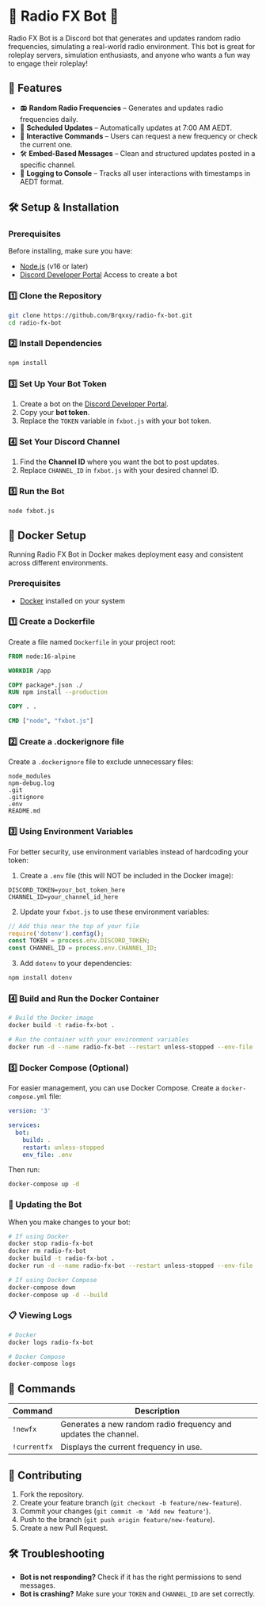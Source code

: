 # 📡 Radio FX Bot 📡
Radio FX Bot is a Discord bot that generates and updates random radio frequencies, simulating a real-world radio environment. This bot is great for roleplay servers, simulation enthusiasts, and anyone who wants a fun way to engage their roleplay!
## 🚀 Features
- 📻 **Random Radio Frequencies** – Generates and updates radio frequencies daily.
- 🔄 **Scheduled Updates** – Automatically updates at 7:00 AM AEDT.
- 📡 **Interactive Commands** – Users can request a new frequency or check the current one.
- 🛠 **Embed-Based Messages** – Clean and structured updates posted in a specific channel.
- 👀 **Logging to Console** – Tracks all user interactions with timestamps in AEDT format.

## 🛠 Setup & Installation
### Prerequisites
Before installing, make sure you have:
- [Node.js](https://nodejs.org/) (v16 or later)
- [Discord Developer Portal](https://discord.com/developers/applications) Access to create a bot
### 1️⃣ Clone the Repository
```sh
git clone https://github.com/Brqxxy/radio-fx-bot.git
cd radio-fx-bot
```
### 2️⃣ Install Dependencies
```sh
npm install
```
### 3️⃣ Set Up Your Bot Token
1. Create a bot on the [Discord Developer Portal](https://discord.com/developers/applications).
2. Copy your **bot token**.
3. Replace the `TOKEN` variable in `fxbot.js` with your bot token.
### 4️⃣ Set Your Discord Channel
1. Find the **Channel ID** where you want the bot to post updates.
2. Replace `CHANNEL_ID` in `fxbot.js` with your desired channel ID.
### 5️⃣ Run the Bot
```sh
node fxbot.js
```

## 🐳 Docker Setup
Running Radio FX Bot in Docker makes deployment easy and consistent across different environments.

### Prerequisites
- [Docker](https://www.docker.com/get-started) installed on your system

### 1️⃣ Create a Dockerfile
Create a file named `Dockerfile` in your project root:

```dockerfile
FROM node:16-alpine

WORKDIR /app

COPY package*.json ./
RUN npm install --production

COPY . .

CMD ["node", "fxbot.js"]
```

### 2️⃣ Create a .dockerignore file
Create a `.dockerignore` file to exclude unnecessary files:

```
node_modules
npm-debug.log
.git
.gitignore
.env
README.md
```

### 3️⃣ Using Environment Variables
For better security, use environment variables instead of hardcoding your token:

1. Create a `.env` file (this will NOT be included in the Docker image):
```
DISCORD_TOKEN=your_bot_token_here
CHANNEL_ID=your_channel_id_here
```

2. Update your `fxbot.js` to use these environment variables:
```javascript
// Add this near the top of your file
require('dotenv').config();
const TOKEN = process.env.DISCORD_TOKEN;
const CHANNEL_ID = process.env.CHANNEL_ID;
```

3. Add `dotenv` to your dependencies:
```sh
npm install dotenv
```

### 4️⃣ Build and Run the Docker Container
```sh
# Build the Docker image
docker build -t radio-fx-bot .

# Run the container with your environment variables
docker run -d --name radio-fx-bot --restart unless-stopped --env-file .env radio-fx-bot
```

### 5️⃣ Docker Compose (Optional)
For easier management, you can use Docker Compose. Create a `docker-compose.yml` file:

```yaml
version: '3'

services:
  bot:
    build: .
    restart: unless-stopped
    env_file: .env
```

Then run:
```sh
docker-compose up -d
```

### 🔄 Updating the Bot
When you make changes to your bot:

```sh
# If using Docker
docker stop radio-fx-bot
docker rm radio-fx-bot
docker build -t radio-fx-bot .
docker run -d --name radio-fx-bot --restart unless-stopped --env-file .env radio-fx-bot

# If using Docker Compose
docker-compose down
docker-compose up -d --build
```

### 📋 Viewing Logs
```sh
# Docker
docker logs radio-fx-bot

# Docker Compose
docker-compose logs
```

## 🔧 Commands
| Command     | Description |
|------------|-------------|
| `!newfx`    | Generates a new random radio frequency and updates the channel. |
| `!currentfx` | Displays the current frequency in use. |

## 🤝 Contributing
1. Fork the repository.
2. Create your feature branch (`git checkout -b feature/new-feature`).
3. Commit your changes (`git commit -m 'Add new feature'`).
4. Push to the branch (`git push origin feature/new-feature`).
5. Create a new Pull Request.

## 🛠 Troubleshooting
- **Bot is not responding?** Check if it has the right permissions to send messages.
- **Bot is crashing?** Make sure your `TOKEN` and `CHANNEL_ID` are set correctly.
